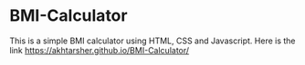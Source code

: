# BMI-Calculator
This is a simple BMI calculator using HTML, CSS and Javascript.
Here is the link https://akhtarsher.github.io/BMI-Calculator/
